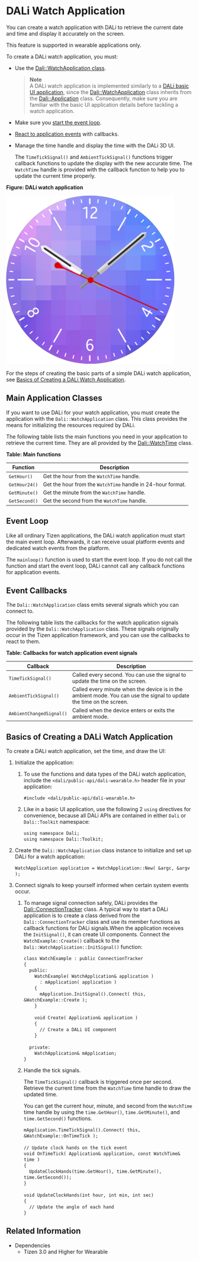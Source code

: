 # DALi Watch Application


You can create a watch application with DALi to retrieve the current date and time and display it accurately on the screen.

This feature is supported in wearable applications only.

To create a DALi watch application, you must:

- Use the [Dali::WatchApplication class](#api).

	> **Note**  
	> A DALi watch application is implemented similarly to a [DALi basic UI application](dali-basic-app.md), since the [Dali::WatchApplication](../../../api/wearable/latest/classDali_1_1WatchApplication.html) class inherits from the [Dali::Application](../../../api/wearable/latest/classDali_1_1Application.html) class. Consequently, make sure you are familiar with the basic UI application details before tackling a watch application.

- Make sure you [start the event loop](#mainloop).

- [React to application events](#callback) with callbacks.

- Manage the time handle and display the time with the DALi 3D UI.

  The `TimeTickSignal()` and `AmbientTickSignal()` functions trigger callback functions to update the display with the new accurate time. The `WatchTime` handle is provided with the callback function to help you to update the current time properly.

**Figure: DALi watch application**

![DALi watch application](./media/dali_watch_application.png)

For the steps of creating the basic parts of a simple DALi watch application, see [Basics of Creating a DALi Watch Application](#create).

<a name="api"></a>
## Main Application Classes

If you want to use DALi for your watch application, you must create the application with the `Dali::WatchApplication` class. This class provides the means for initializing the resources required by DALi.

The following table lists the main functions you need in your application to retrieve the current time. They are all provided by the [Dali::WatchTime](../../../api/wearable/latest/classDali_1_1WatchTime.html) class.

**Table: Main functions**

| Function      | Description                              |
|---------------|------------------------------------------|
| `GetHour()`   | Get the hour from the `WatchTime` handle. |
| `GetHour24()` | Get the hour from the `WatchTime` handle in 24-hour format. |
| `GetMinute()` | Get the minute from the `WatchTime` handle. |
| `GetSecond()` | Get the second from the `WatchTime` handle. |

<a name="mainloop"></a>
## Event Loop

Like all ordinary Tizen applications, the DALi watch application must start the main event loop. Afterwards, it can receive usual platform events and dedicated watch events from the platform.

The `mainloop()` function is used to start the event loop. If you do not call the function and start the event loop, DALi cannot call any callback functions for application events.

<a name="callback"></a>
## Event Callbacks

The `Dali::WatchApplication` class emits several signals which you can connect to.

The following table lists the callbacks for the watch application signals provided by the `Dali::WatchApplication` class. These signals originally occur in the Tizen application framework, and you can use the callbacks to react to them.

**Table: Callbacks for watch application event signals**

| Callback                 | Description                              |
|--------------------------|------------------------------------------|
| `TimeTickSignal()`       | Called every second. You can use the signal to update the time on the screen. |
| `AmbientTickSignal()`    | Called every minute when the device is in the ambient mode. You can use the signal to update the time on the screen. |
| `AmbientChangedSignal()` | Called when the device enters or exits the ambient mode. |


<a name="create"></a>
## Basics of Creating a DALi Watch Application

To create a DALi watch application, set the time, and draw the UI:

1. Initialize the application:

   1. To use the functions and data types of the DALi watch application, include the `<dali/public-api/dali-wearable.h>` header file in your application:
      ```
      #include <dali/public-api/dali-wearable.h>
      ```
   2. Like in a basic UI application, use the following 2 `using` directives for convenience, because all DALi APIs are contained in either `Dali` or `Dali::Toolkit` namespace:
      ```
      using namespace Dali;
      using namespace Dali::Toolkit;
      ```
2. Create the `Dali::WatchApplication` class instance to initialize and set up DALi for a watch application:
   ```
   WatchApplication application = WatchApplication::New( &argc, &argv );
   ```

3. Connect signals to keep yourself informed when certain system events occur.

   1. To manage signal connection safely, DALi provides the [Dali::ConnectionTracker](../../../api/wearable/latest/classDali_1_1ConnectionTracker.html) class. A typical way to start a DALi application is to create a class derived from the `Dali::ConnectionTracker` class and use its member functions as callback functions for DALi signals.When the application receives the `InitSignal()`, it can create UI components. Connect the `WatchExample::Create()` callback to the `Dali::WatchApplication::InitSignal()` function:
      ```
      class WatchExample : public ConnectionTracker
      {
        public:
          WatchExample( WatchApplication& application )
            : mApplication( application )
          {
            mApplication.InitSignal().Connect( this, &WatchExample::Create );
          }

          void Create( Application& application )
          {
            // Create a DALi UI component
          }

        private:
          WatchApplication& mApplication;
      }
      ```

   2. Handle the tick signals.

      The `TimeTickSignal()` callback is triggered once per second. Retrieve the current time from the `WatchTime` time handle to draw the updated time.

      You can get the current hour, minute, and second from the `WatchTime` time handle by using the `time.GetHour()`, `time.GetMinute()`, and `time.GetSecond()` functions.

      ```
      mApplication.TimeTickSignal().Connect( this, &WatchExample::OnTimeTick );

      // Update clock hands on the tick event
      void OnTimeTick( Application& application, const WatchTime& time )
      {
        UpdateClockHands(time.GetHour(), time.GetMinute(), time.GetSecond());
      }

      void UpdateClockHands(int hour, int min, int sec)
      {
        // Update the angle of each hand
      }
      ```

## Related Information
- Dependencies
  - Tizen 3.0 and Higher for Wearable
